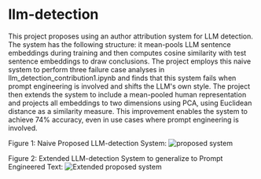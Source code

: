 # llm-detection

This project proposes using an author attribution system for LLM detection. The system has the following structure: it mean-pools LLM sentence embeddings during training and then computes cosine similarity with test sentence embeddings to draw conclusions. The project employs this naive system to perform three failure case analyses in llm_detection_contribution1.ipynb and finds that this system fails when prompt engineering is involved and shifts the LLM's own style. The project then extends the system to include a mean-pooled human representation and projects all embeddings to two dimensions using PCA, using Euclidean distance as a similarity measure. This improvement enables the system to achieve 74% accuracy, even in use cases where prompt engineering is involved.

Figure 1: Naive Proposed LLM-detection System: ![proposed system](https://github.com/jjz5463/llm-detection/assets/47905800/7f0f91b4-8a47-43cc-b0f2-e8255a38ee8c)

Figure 2: Extended LLM-detection System to generalize to Prompt Engineered Text: ![Extended proposed system](https://github.com/jjz5463/llm-detection/assets/47905800/ce1edf48-3036-41f6-890f-8ea9fe3c1afd)
